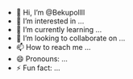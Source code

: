 - 👋 Hi, I’m @Bekupollll
- 👀 I’m interested in ...
- 🌱 I’m currently learning ...
- 💞️ I’m looking to collaborate on ...
- 📫 How to reach me ...
- 😄 Pronouns: ...
- ⚡ Fun fact: ...

<!---
Bekupollll/Bekupollll is a ✨ special ✨ repository because its `README.md` (this file) appears on your GitHub profile.
You can click the Preview link to take a look at your changes.
--->

